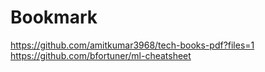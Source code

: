# Bookmark
https://github.com/amitkumar3968/tech-books-pdf?files=1
https://github.com/bfortuner/ml-cheatsheet
